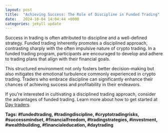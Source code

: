 ```yaml
---
layout: post
title:  "Achieving Success: The Role of Discipline in Funded Trading"
date:   2024-10-04 14:04:44 +0000
categories: jekyll update
---
```

Success in trading is often attributed to discipline and a well-defined strategy. Funded trading inherently promotes a disciplined approach, contrasting sharply with the often impulsive nature of crypto trading. In a funded trading program, participants are encouraged to develop and adhere to trading plans that align with their financial goals.

This structured environment not only fosters better decision-making but also mitigates the emotional turbulence commonly experienced in crypto trading. Traders who embrace discipline can significantly enhance their chances of achieving success and profitability in their endeavors.

If you're interested in cultivating a disciplined trading approach, consider the advantages of funded trading. Learn more about how to get started at [Day traders](https://www.DayTraders.com).

**Tags: #fundedtrading, #tradingdiscipline, #cryptotradingrisks, #successmindset, #financialfreedom, #tradingstrategies, #investment, #wealthbuilding, #financialeducation, #daytrading**
